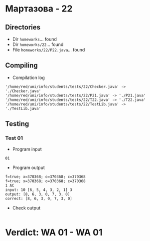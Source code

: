 # Мартазова - 22
## Directories
- Dir `homeworks`... found
- Dir `homeworks/22`... found
- File `homeworks/22/P22.java`... found
## Compiling
- Compilation log
```
'/home/red/uni/info/students/tests/22/Checker.java' -> './Checker.java'
'/home/red/uni/info/students/tests/22/P21.java' -> './P21.java'
'/home/red/uni/info/students/tests/22/T22.java' -> './T22.java'
'/home/red/uni/info/students/tests/22/TestLib.java' -> './TestLib.java'

```
## Testing
### Test 01
- Program input
```
01

```
- Program output
```
f=true; x=370368; o=370368; c=370368
f=true; x=370368; o=370368; c=370368
1 AC
input: 10 [6, 5, 4, 3, 2, 1] 3
output: [8, 6, 3, 0, 7, 3, 0]
correct: [8, 6, 3, 0, 7, 3, 0]

```
- Check output
```

```
# Verdict: **WA 01** - WA 01
